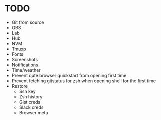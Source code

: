 # TODO

* Git from source
* OBS
* Lab
* Hub
* NVM
* Tmuxp
* Fonts
* Screenshots
* Notifications
* Time/weather
* Prevent qute browser quickstart from opening first time
* Prevent fetching gitstatus for zsh when opening shell for the first time
* Restore
  * Ssh key
  * Zsh history
  * Gist creds
  * Slack creds
  * Browser meta

